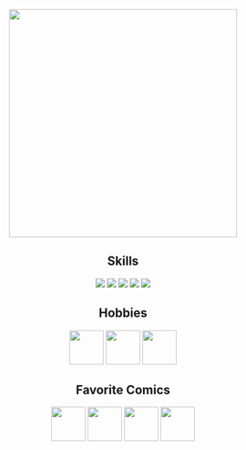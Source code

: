 <p align="center">
      <img height="400px" src="https://media2.giphy.com/media/v1.Y2lkPTc5MGI3NjExbDNuenNmNXI1ZmprdmcyaGhnNzlydWg3ZDg2Y2J1N3d5eHBoczV5MyZlcD12MV9pbnRlcm5hbF9naWZfYnlfaWQmY3Q9cw/XeAzRBAEexsn0rSQQD/giphy.gif"/>
</p>

<h2 align="center">Skills</h2>
<p align="center">
      <img src="https://skillicons.dev/icons?i=java,kotlin" />
      <img src="https://skillicons.dev/icons?i=javascript" />
      <img src="https://skillicons.dev/icons?i=html,css" />
      <img src="https://skillicons.dev/icons?i=sqlite,mysql" />
      <img src="https://skillicons.dev/icons?i=idea,androidstudio,grafana,postman" />
</p>

<h2 align="center">Hobbies</h2>
<p align="center">
      <img src="https://i.imgur.com/eumhMIi.gif" height="60" />
      <img src="https://i.imgur.com/HHFVY2l.gif" height="60" />
      <img src="https://i.imgur.com/utuoLSO.gif" height="60" />
</p>

<h2 align="center">Favorite Comics</h2>
<p align="center">
      <img src="https://i.imgur.com/GzGYKXe.png" height="60" />
      <img src="https://static.wikia.nocookie.net/marveldatabase/images/2/2a/Warlock_%281972%29.png/revision/latest?cb=20130321004253" height="60" />
      <img src="https://static.wikia.nocookie.net/logopedia/images/3/3d/Howard-the-duck-movie-logo.png/revision/latest?cb=20180818015727" height="60" />
      <img src="https://static.wikia.nocookie.net/logocomics/images/8/89/Man-Thing_Vol_2_2.png/revision/latest?cb=20150320173535" height="60" />
</p>
</div>

